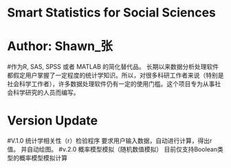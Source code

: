 # Smart Statistics for Social Sciences
# Author: Shawn_张

#作为R, SAS, SPSS 或者 MATLAB 的简化替代品。
长期以来数据分析处理软件都假定用户掌握了一定程度的统计学知识。所以，对很多科研工作者来说（特别是社会科学工作者），许多数据处理软件仍有一定的使用门槛。这个项目专为从事社会科学研究的人员而编写。


# Version Update
#V.1.0  统计学相关性（r）检验程序
要求用户输入数据，自动进行计算，得出r值。 并自动绘图。
#v.2.0  概率模型模拟（随机数值模拟）
目前仅支持Boolean类型的概率模型模拟计算
